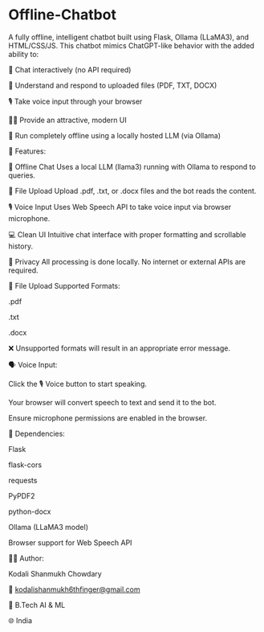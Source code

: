 # Offline-Chatbot

A fully offline, intelligent chatbot built using Flask, Ollama (LLaMA3), and HTML/CSS/JS. This chatbot mimics ChatGPT-like behavior with the added ability to:

💬 Chat interactively (no API required)

📁 Understand and respond to uploaded files (PDF, TXT, DOCX)

🎙️ Take voice input through your browser

🧑‍🎨 Provide an attractive, modern UI

🧠 Run completely offline using a locally hosted LLM (via Ollama)


🚀 Features:


🧠 Offline Chat	Uses a local LLM (llama3) running with Ollama to respond to queries.

📁 File Upload	Upload .pdf, .txt, or .docx files and the bot reads the content.

🎙️ Voice Input	Uses Web Speech API to take voice input via browser microphone.

💻 Clean UI	Intuitive chat interface with proper formatting and scrollable history.

🔐 Privacy	All processing is done locally. No internet or external APIs are required.


📁 File Upload Supported Formats:


.pdf

.txt

.docx

❌ Unsupported formats will result in an appropriate error message.


🗣️ Voice Input:


Click the 🎙️ Voice button to start speaking.

Your browser will convert speech to text and send it to the bot.

Ensure microphone permissions are enabled in the browser.


📌 Dependencies:


Flask

flask-cors

requests

PyPDF2

python-docx

Ollama (LLaMA3 model)

Browser support for Web Speech API


🙋‍♂️ Author:


Kodali Shanmukh Chowdary

📧 kodalishanmukh6thfinger@gmail.com

🧠 B.Tech AI & ML

🌐 India
